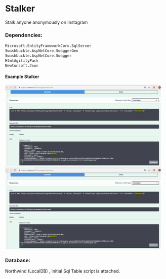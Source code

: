 # Stalker
Stalk anyone anonymously on Instagram 

### Dependencies:
```
Microsoft.EntityFrameworkCore.SqlServer
Swashbuckle.AspNetCore.SwaggerGen
Swashbuckle.AspNetCore.Swagger
HtmlAgilityPack
Newtonsoft.Json
```
#### Example Stalker 
![Alt](/demo.PNG "Demo")  ![Alt](/demo.PNG "Netflix Instagram Account")

### Database:
Northwind (LocalDB) , Initial Sql Table script is attached.




